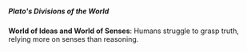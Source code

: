 ##### Plato's Divisions of the World

**World of Ideas and World of Senses**: Humans struggle to grasp truth, relying more on senses than reasoning.

